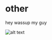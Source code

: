 # other
hey wassup my guy  
  
![alt text](https://github.com/XMASTEr1432/python-code/blob/flamingo/flamingo.png?raw=true)
